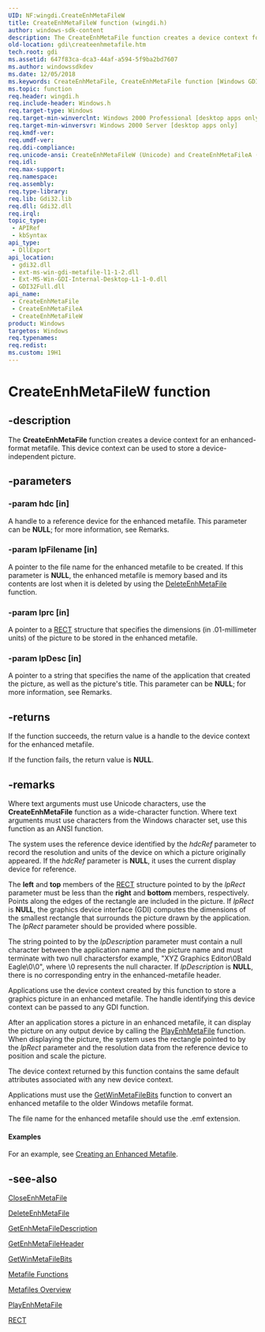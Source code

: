 ```yaml
---
UID: NF:wingdi.CreateEnhMetaFileW
title: CreateEnhMetaFileW function (wingdi.h)
author: windows-sdk-content
description: The CreateEnhMetaFile function creates a device context for an enhanced-format metafile. This device context can be used to store a device-independent picture.
old-location: gdi\createenhmetafile.htm
tech.root: gdi
ms.assetid: 647f83ca-dca3-44af-a594-5f9ba2bd7607
ms.author: windowssdkdev
ms.date: 12/05/2018
ms.keywords: CreateEnhMetaFile, CreateEnhMetaFile function [Windows GDI], CreateEnhMetaFileA, CreateEnhMetaFileW, _win32_CreateEnhMetaFile, gdi.createenhmetafile, wingdi/CreateEnhMetaFile, wingdi/CreateEnhMetaFileA, wingdi/CreateEnhMetaFileW
ms.topic: function
req.header: wingdi.h
req.include-header: Windows.h
req.target-type: Windows
req.target-min-winverclnt: Windows 2000 Professional [desktop apps only]
req.target-min-winversvr: Windows 2000 Server [desktop apps only]
req.kmdf-ver: 
req.umdf-ver: 
req.ddi-compliance: 
req.unicode-ansi: CreateEnhMetaFileW (Unicode) and CreateEnhMetaFileA (ANSI)
req.idl: 
req.max-support: 
req.namespace: 
req.assembly: 
req.type-library: 
req.lib: Gdi32.lib
req.dll: Gdi32.dll
req.irql: 
topic_type:
 - APIRef
 - kbSyntax
api_type:
 - DllExport
api_location:
 - gdi32.dll
 - ext-ms-win-gdi-metafile-l1-1-2.dll
 - Ext-MS-Win-GDI-Internal-Desktop-L1-1-0.dll
 - GDI32Full.dll
api_name:
 - CreateEnhMetaFile
 - CreateEnhMetaFileA
 - CreateEnhMetaFileW
product: Windows
targetos: Windows
req.typenames: 
req.redist: 
ms.custom: 19H1
---
```


# CreateEnhMetaFileW function


## -description


The <b>CreateEnhMetaFile</b> function creates a device context for an enhanced-format metafile. This device context can be used to store a device-independent picture.


## -parameters




### -param hdc [in]

A handle to a reference device for the enhanced metafile. This parameter can be <b>NULL</b>; for more information, see Remarks.


### -param lpFilename [in]

A pointer to the file name for the enhanced metafile to be created. If this parameter is <b>NULL</b>, the enhanced metafile is memory based and its contents are lost when it is deleted by using the <a href="https://docs.microsoft.com/windows/desktop/api/wingdi/nf-wingdi-deleteenhmetafile">DeleteEnhMetaFile</a> function.


### -param lprc [in]

A pointer to a <a href="/windows/desktop/api/windef/ns-windef-rect">RECT</a> structure that specifies the dimensions (in .01-millimeter units) of the picture to be stored in the enhanced metafile.


### -param lpDesc [in]

A pointer to a string that specifies the name of the application that created the picture, as well as the picture's title. This parameter can be <b>NULL</b>; for more information, see Remarks.


## -returns



If the function succeeds, the return value is a handle to the device context for the enhanced metafile.

If the function fails, the return value is <b>NULL</b>.




## -remarks



Where text arguments must use Unicode characters, use the <b>CreateEnhMetaFile</b> function as a wide-character function. Where text arguments must use characters from the Windows character set, use this function as an ANSI function.

The system uses the reference device identified by the <i>hdcRef</i> parameter to record the resolution and units of the device on which a picture originally appeared. If the <i>hdcRef</i> parameter is <b>NULL</b>, it uses the current display device for reference.

The <b>left</b> and <b>top</b> members of the <a href="/windows/desktop/api/windef/ns-windef-rect">RECT</a> structure pointed to by the <i>lpRect</i> parameter must be less than the <b>right</b> and <b>bottom</b> members, respectively. Points along the edges of the rectangle are included in the picture. If <i>lpRect</i> is <b>NULL</b>, the graphics device interface (GDI) computes the dimensions of the smallest rectangle that surrounds the picture drawn by the application. The <i>lpRect</i> parameter should be provided where possible.

The string pointed to by the <i>lpDescription</i> parameter must contain a null character between the application name and the picture name and must terminate with two null charactersfor example, "XYZ Graphics Editor\0Bald Eagle\0\0", where \0 represents the null character. If <i>lpDescription</i> is <b>NULL</b>, there is no corresponding entry in the enhanced-metafile header.

Applications use the device context created by this function to store a graphics picture in an enhanced metafile. The handle identifying this device context can be passed to any GDI function.

After an application stores a picture in an enhanced metafile, it can display the picture on any output device by calling the <a href="https://docs.microsoft.com/windows/desktop/api/wingdi/nf-wingdi-playenhmetafile">PlayEnhMetaFile</a> function. When displaying the picture, the system uses the rectangle pointed to by the <i>lpRect</i> parameter and the resolution data from the reference device to position and scale the picture.

The device context returned by this function contains the same default attributes associated with any new device context.

Applications must use the <a href="https://docs.microsoft.com/windows/desktop/api/wingdi/nf-wingdi-getwinmetafilebits">GetWinMetaFileBits</a> function to convert an enhanced metafile to the older Windows metafile format.

The file name for the enhanced metafile should use the .emf extension.


#### Examples

For an example, see <a href="https://docs.microsoft.com/windows/desktop/gdi/creating-an-enhanced-metafile">Creating an Enhanced Metafile</a>.

<div class="code"></div>



## -see-also




<a href="https://docs.microsoft.com/windows/desktop/api/wingdi/nf-wingdi-closeenhmetafile">CloseEnhMetaFile</a>



<a href="https://docs.microsoft.com/windows/desktop/api/wingdi/nf-wingdi-deleteenhmetafile">DeleteEnhMetaFile</a>



<a href="https://docs.microsoft.com/windows/desktop/api/wingdi/nf-wingdi-getenhmetafiledescriptiona">GetEnhMetaFileDescription</a>



<a href="https://docs.microsoft.com/windows/desktop/api/wingdi/nf-wingdi-getenhmetafileheader">GetEnhMetaFileHeader</a>



<a href="https://docs.microsoft.com/windows/desktop/api/wingdi/nf-wingdi-getwinmetafilebits">GetWinMetaFileBits</a>



<a href="https://docs.microsoft.com/windows/desktop/gdi/metafile-functions">Metafile Functions</a>



<a href="https://docs.microsoft.com/windows/desktop/gdi/metafiles">Metafiles Overview</a>



<a href="https://docs.microsoft.com/windows/desktop/api/wingdi/nf-wingdi-playenhmetafile">PlayEnhMetaFile</a>



<a href="/windows/desktop/api/windef/ns-windef-rect">RECT</a>
 

 

